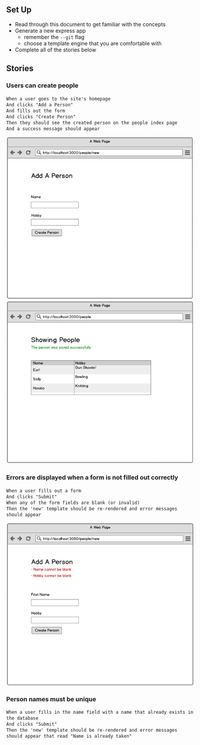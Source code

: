 ## Set Up

- Read through this document to get familiar with the concepts
- Generate a new express app
  - remember the `--git` flag
  - choose a template engine that you are comfortable with
- Complete all of the stories below

## Stories

### Users can create people

```
When a user goes to the site's homepage
And clicks "Add a Person"
And fills out the form
And clicks "Create Person"
Then they should see the created person on the people index page
And a success message should appear
```
![](wireframes/person1.png)
![](wireframes/person3.png)

### Errors are displayed when a form is not filled out correctly

```
When a user fills out a form
And clicks "Submit"
When any of the form fields are blank (or invalid)
Then the 'new' template should be re-rendered and error messages should appear
```
![](wireframes/person2.png)

### Person names must be unique

```
When a user fills in the name field with a name that already exists in the database
And clicks "Submit"
Then the 'new' template should be re-rendered and error messages should appear that read "Name is already taken"
```
